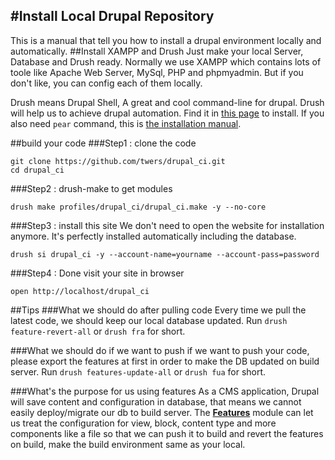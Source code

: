 #Install Local Drupal Repository
-------------------------
This is a manual that tell you how to install a drupal environment locally and automatically.
##Install XAMPP and Drush
Just make your local Server, Database and Drush ready. Normally we use XAMPP which contains lots of toole like Apache Web Server, MySql, PHP and phpmyadmin. But if you don't like, you can config each of them locally.

Drush means Drupal Shell, A great and cool command-line for drupal. Drush will help us to achieve drupal automation. Find it in [this page](http://drupal.org/project/drush) to install. If you also need `pear` command, this is [the installation manual](https://pear.php.net/manual/en/installation.php).

##build your code
###Step1 : clone the code
```
git clone https://github.com/twers/drupal_ci.git
cd drupal_ci
```
###Step2 : drush-make to get modules
```
drush make profiles/drupal_ci/drupal_ci.make -y --no-core
```
###Step3 : install this site
We don't need to open the website for installation anymore. It's perfectly installed automatically including the database.

```
drush si drupal_ci -y --account-name=yourname --account-pass=password
```
###Step4 : Done
visit your site in browser

```
open http://localhost/drupal_ci
```

##Tips
###What we should do after pulling code
Every time we pull the latest code, we should keep our local database updated. Run `drush feature-revert-all` or `drush fra` for short.

###What we should do if we want to push
if we want to push your code, please export the features at first in order to make the DB updated on build server. Run `drush features-update-all` or `drush fua` for short.

###What's the purpose for us using features
As a CMS application, Drupal will save content and configuration in database, that means we cannot easily deploy/migrate our db to build server. The [**Features**](http://drupal.org/project/features) module can let us treat the configuration for view, block, content type and more components like a file so that we can push it to build and revert the features on build, make the build environment same as your local.
